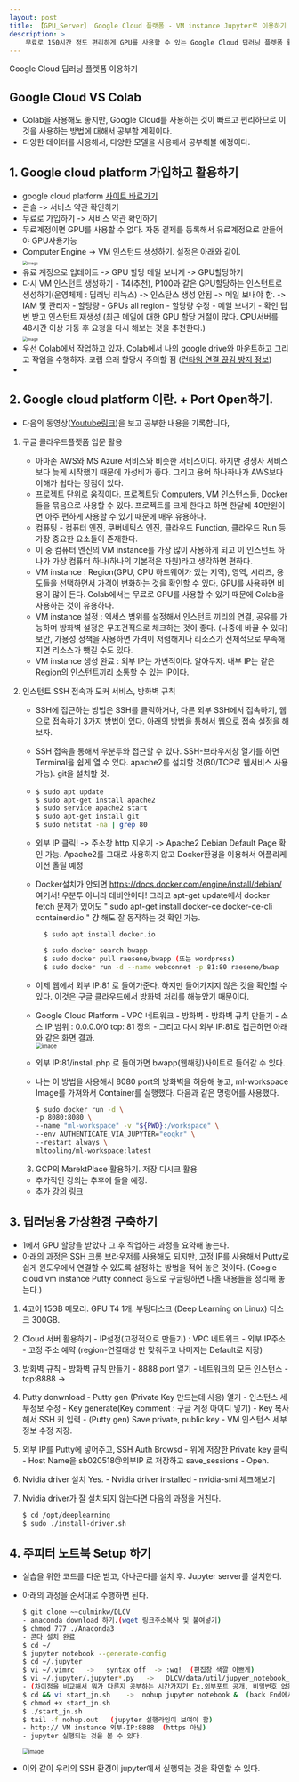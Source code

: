 ```yaml
---
layout: post
title: 【GPU_Server】 Google Cloud 플랫폼 - VM instance Jupyter로 이용하기
description: > 
    무료로 150시간 정도 편리하게 GPU를 사용할 수 있는 Google Cloud 딥러닝 플렛폼 활용 방법
---
```

Google Cloud 딥러닝 플렛폼 이용하기

## Google Cloud   VS   Colab
- Colab을 사용해도 좋지만, Google Cloud를 사용하는 것이 빠르고 편리하므로 이것을 사용하는 방법에 대해서 공부할 계획이다. 
- 다양한 데이터를 사용해서, 다양한 모델을 사용해서 공부해볼 예정이다. 

## 1. Google cloud platform 가입하고 활용하기
- google cloud platform [사이트 바로가기](https://cloud.google.com/?hl=ko)
- 콘솔 -> 서비스 약관 확인하기
- 무료로 가입하기 -> 서비스 약관 확인하기
- 무료계정이면 GPU를 사용할 수 없다. 자동 결제를 등록해서 유료계정으로 만들어야 GPU사용가능
- Computer Engine -> VM 인스턴드 생성하기. 설정은 아래와 같이.  
    <img src="https://user-images.githubusercontent.com/46951365/91270459-9dc02900-e7b3-11ea-828e-9146da2d4318.png" alt="image" style="zoom:50%;" />
- 유료 계정으로 업데이트 -> GPU 할당 메일 보니게 -> GPU할당하기
- 다시 VM 인스턴트 생성하기 - T4(추천), P100과 같은 GPU할당하는 인스턴트로 생성하기(운영체제 : 딥러닝 리눅스) -> 인스탄스 생성 안됨 -> 메일 보내야 함. -> IAM 및 관리자 - 할당량 - GPUs all region - 할당량 수정 - 메일 보내기 - 확인 답변 받고 인스턴트 재생성 (최근 메일에 대한 GPU 할당 거절이 많다. CPU서버를 48시간 이상 가동 후 요청을 다시 해보는 것을 추천한다.)  
    <img src="https://user-images.githubusercontent.com/46951365/91290793-0b2d8300-e7cf-11ea-9e64-c3e590bdccf8.png" alt="image" style="zoom:50%;" />  
- 우선 Colab에서 작업하고 있자. Colab에서 나의 google drive와 마운트하고 그리고 작업을 수행하자. 코랩 오래 할당시 주의할 점 ([런타임 연결 끊김 방지 정보](https://bryan7.tistory.com/1077))  
- 



## 2. Google cloud platform 이란. + Port Open하기. 
- 다음의 동영상([Youtube링크](https://www.youtube.com/watch?v=z6WOMYI-WiU&list=PL1jdJcP6uQttVWZTd1X2x22kv32Rhkiyc))을 보고 공부한 내용을 기록합니다, 
1. 구글 클라우드플랫폼 입문 활용  
    - 아마존 AWS와 MS Azure 서비스와 비슷한 서비스이다. 하지만 경쟁사 서비스보다 늦게 시작했기 때문에 가성비가 좋다. 그리고 용어 하나하나가 AWS보다 이해가 쉽다는 장점이 있다. 
    - 프로젝트 단위로 움직이다. 프로젝트당 Computers, VM 인스턴스들, Docker들을 묶음으로 사용할 수 있다. 프로젝트를 크게 한다고 하면 한달에 40만원이면 아주 편하게 사용할 수 있기 때문에 매우 유용하다. 
    - 컴퓨팅 - 컴퓨터 엔진, 쿠버네틱스 엔진, 클라우드 Function, 클라우드 Run 등 가장 중요한 요소들이 존재한다. 
    - 이 중 컴퓨터 엔진의 VM instance를 가장 많이 사용하게 되고 이 인스턴트 하나가 가상 컴퓨터 하나(하나의 기본적은 자원)라고 생각하면 편하다. 
    - VM instance : Region(GPU, CPU 하드웨어가 있는 지역), 영역, 시리즈, 용도들을 선택하면서 가격이 변화하는 것을 확인할 수 있다. GPU를 사용하면 비용이 많이 든다. Colab에서는 무료로 GPU를 사용할 수 있기 때문에 Colab을 사용하는 것이 유용하다.
    - VM instance 설정 :  엑세스 범위를 설정해서 인스턴트 끼리의 연결, 공유를 가능하며 방화벽 설정은 무조건적으로 체크하는 것이 좋다. (나중에 바꿀 수 있다) 보안, 가용성 정책을 사용하면 가격이 저렴해지나 리소스가 전체적으로 부족해지면 리소스가 뺏길 수도 있다. 
    - VM instance 생성 완료 : 외부 IP는 가변적이다. 알아두자. 내부 IP는 같은 Region의 인스턴트끼리 소통할 수 있는 IP이다. 

2. 인스턴트 SSH 접속과 도커 서비스, 방화벽 규칙
    - SSH에 접근하는 방법은 SSH를 클릭하거나, 다른 외부 SSH에서 접속하기, 웹으로 접속하기 3가지 방법이 있다. 아래의 방법을 통해서 웹으로 접속 설정을 해보자.
    - SSH 접속을 통해서 우분투와 접근할 수 있다. SSH-브라우저창 열기를 하면 Terminal을 쉽게 열 수 있다. apache2를 설치할 것(80/TCP로 웹서비스 사용 가능). git을 설치할 것.

    - ```sh   
      $ sudo apt update
      $ sudo apt-get install apache2
      $ sudo service apache2 start
      $ sudo apt-get install git
      $ sudo netstat -na | grep 80
      ```
    - 외부 IP 클릭! -> 주소창 http 지우기 -> Apache2 Debian Default Page 확인 가능.
      Apache2를 그대로 사용하지 않고 Docker환경을 이용해서 어플리케이션 올릴 예정
    - Docker설치가 안되면 https://docs.docker.com/engine/install/debian/ 여기서! 우분투 아니라 데비안이다! 그리고 apt-get update에서 docker fetch 문제가 있어도 " sudo apt-get install docker-ce docker-ce-cli containerd.io " 걍 해도 잘 동작하는 것 확인 가능. 

      ```sh
        $ sudo apt install docker.io

        $ sudo docker search bwapp
        $ sudo docker pull raesene/bwapp (또는 wordpress)
        $ sudo docker run -d --name webconnet -p 81:80 raesene/bwap
      ```

    - 이제 웹에서 외부 IP:81 로 들어가준다. 하지만 들어가지지 않은 것을 확인할 수 있다. 이것은 구글 클라우드에서 방화벽 처리를 해놓았기 때문이다. 
    - Google Cloud Platform - VPC 네트워크 - 방화벽 - 방화벽 규칙 만들기 - 소스 IP 범위 : 0.0.0.0/0  tcp: 81 정의 - 그리고 다시 외부 IP:81로 접근하면 아래와 같은 화면 결과.  
      <img src="https://user-images.githubusercontent.com/46951365/91317607-3aef8180-e7f5-11ea-8461-c5753a54973a.png" alt="image" style="zoom:67%;" />  
    - 외부 IP:81/install.php 로 들어가면 bwapp(웹해킹)사이트로 들어갈 수 있다. 

    - 나는 이 방법을 사용해서 8080 port의 방화벽을 허용해 놓고, ml-workspace Image를 가져와서 Container를 실행했다. 다음과 같은 명령어를 사용했다.

      ```sh
      $ sudo docker run -d \
      -p 8080:8080 \
      --name "ml-workspace" -v "${PWD}:/workspace" \
      --env AUTHENTICATE_VIA_JUPYTER="eoqkr" \
      --restart always \
      mltooling/ml-workspace:latest
      ```

    3. GCP의 MarektPlace 활용하기. 저장 디시크 활용
      - 추가적인 강의는 추후에 들을 예정.
      - [추가 강의 링크](https://www.youtube.com/watch?v=8ld759re0Xg)


## 3. 딥러닝용 가상환경 구축하기
- 1에서 GPU 할당을 받았다 그 후 작업하는 과정을 요약해 놓는다.   
- 아래의 과정은 SSH 크롬 브라우저를 사용해도 되지만, 고정 IP를 사용해서 Putty로 쉽게 윈도우에서 연결할 수 있도록 설정하는 방법을 적어 놓은 것이다. (Google cloud vm instance Putty connect 등으로 구글링하면 나올 내용들을 정리해 놓는다.)
1. 4코어 15GB 메모리. GPU T4 1개. 부팅디스크 (Deep Learning on Linux) 디스크 300GB. 
2. Cloud 서버 활용하기 - IP설정(고정적으로 만들기) : VPC 네트워크 - 외부 IP주소 - 고정 주소 예약 (region-연결대상 만 맞춰주고 나머지는 Default로 저장)
3. 방화벽 규칙 - 방화벽 규칙 만들기 - 8888 port 열기 - 네트워크의 모든 인스턴스 - tcp:8888 -> 
4. Putty donwnload - Putty gen (Private Key 만드는데 사용) 열기 - 인스턴스 세부정보 수정 - Key generate(Key comment : 구글 계정 아이디 넣기) - Key 복사해서 SSH 키 입력 -  (Putty gen) Save private, public key - VM 인스턴스 세부정보 수정 저장. 
5. 외부 IP를 Putty에 넣어주고, SSH Auth Browsd - 위에 저장한 Private key 클릭 - Host Name을 sb020518@외부IP 로 저장하고 save_sessions - Open.
6. Nvidia driver 설치 Yes. - Nvidia driver installed - nvidia-smi 체크해보기
7. Nvidia driver가 잘 설치되지 않는다면 다음의 과정을 거친다.  

    ```sh
    $ cd /opt/deeplearning
    $ sudo ./install-driver.sh
    ```

## 4. 주피터 노트북 Setup 하기
- 실습을 위한 코드를 다운 받고, 아나콘다를 설치 후. Jupyter server를 설치한다. 
- 아래의 과정을 순서대로 수행하면 된다.  

    ```sh
    $ git clone ~~culminkw/DLCV
    - anaconda download 하기.(wget 링크주소복사 및 붙여넣기)
    $ chmod 777 ./Anaconda3
    - 콘다 설치 완료
    $ cd ~/
    $ jupyter notebook --generate-config
    $ cd ~/.jupyter
    $ vi ~/.vimrc   ->   syntax off  -> :wq!  (편집창 색깔 이쁘게)
    $ vi ~/.jupyter/.jupyter*.py   ->   DLCV/data/util/jupyer_notebook_config.py 의 내용 복붙 해놓기 
    - (차이점을 비교해서 뭐가 다른지 공부하는 시간가지기 Ex.외부포트 공개, 비밀번호 없음 등... )
    $ cd && vi start_jn.sh    ->  nohup jupyter notebook &  (back End에서 실행)
    $ chmod +x start_jn.sh
    $ ./start_jn.sh
    $ tail -f nohup.out   (jupyter 실행라인이 보여야 함)
    - http:// VM instance 외부-IP:8888  (https 아님)
    - jupyter 실행되는 것을 볼 수 있다. 
    ```   
    <img src="https://user-images.githubusercontent.com/46951365/91463123-fbdd3100-e8c5-11ea-9853-dd572f5c6eb4.png" alt="image" style="zoom:67%;" />    

- 이와 같이 우리의 SSH 환경이 jupyter에서 실행되는 것을 확인할 수 있다. 





